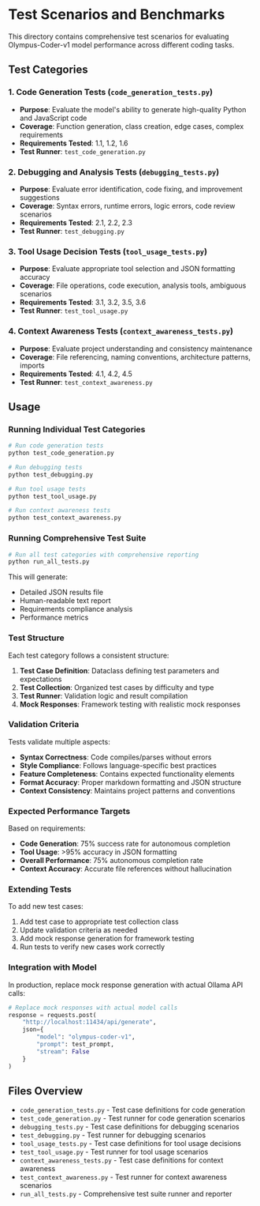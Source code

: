 # Test Scenarios and Benchmarks

This directory contains comprehensive test scenarios for evaluating Olympus-Coder-v1 model performance across different coding tasks.

## Test Categories

### 1. Code Generation Tests (`code_generation_tests.py`)
- **Purpose**: Evaluate the model's ability to generate high-quality Python and JavaScript code
- **Coverage**: Function generation, class creation, edge cases, complex requirements
- **Requirements Tested**: 1.1, 1.2, 1.6
- **Test Runner**: `test_code_generation.py`

### 2. Debugging and Analysis Tests (`debugging_tests.py`)
- **Purpose**: Evaluate error identification, code fixing, and improvement suggestions
- **Coverage**: Syntax errors, runtime errors, logic errors, code review scenarios
- **Requirements Tested**: 2.1, 2.2, 2.3
- **Test Runner**: `test_debugging.py`

### 3. Tool Usage Decision Tests (`tool_usage_tests.py`)
- **Purpose**: Evaluate appropriate tool selection and JSON formatting accuracy
- **Coverage**: File operations, code execution, analysis tools, ambiguous scenarios
- **Requirements Tested**: 3.1, 3.2, 3.5, 3.6
- **Test Runner**: `test_tool_usage.py`

### 4. Context Awareness Tests (`context_awareness_tests.py`)
- **Purpose**: Evaluate project understanding and consistency maintenance
- **Coverage**: File referencing, naming conventions, architecture patterns, imports
- **Requirements Tested**: 4.1, 4.2, 4.5
- **Test Runner**: `test_context_awareness.py`

## Usage

### Running Individual Test Categories

```bash
# Run code generation tests
python test_code_generation.py

# Run debugging tests
python test_debugging.py

# Run tool usage tests
python test_tool_usage.py

# Run context awareness tests
python test_context_awareness.py
```

### Running Comprehensive Test Suite

```bash
# Run all test categories with comprehensive reporting
python run_all_tests.py
```

This will generate:
- Detailed JSON results file
- Human-readable text report
- Requirements compliance analysis
- Performance metrics

### Test Structure

Each test category follows a consistent structure:

1. **Test Case Definition**: Dataclass defining test parameters and expectations
2. **Test Collection**: Organized test cases by difficulty and type
3. **Test Runner**: Validation logic and result compilation
4. **Mock Responses**: Framework testing with realistic mock responses

### Validation Criteria

Tests validate multiple aspects:
- **Syntax Correctness**: Code compiles/parses without errors
- **Style Compliance**: Follows language-specific best practices
- **Feature Completeness**: Contains expected functionality elements
- **Format Accuracy**: Proper markdown formatting and JSON structure
- **Context Consistency**: Maintains project patterns and conventions

### Expected Performance Targets

Based on requirements:
- **Code Generation**: 75% success rate for autonomous completion
- **Tool Usage**: >95% accuracy in JSON formatting
- **Overall Performance**: 75% autonomous completion rate
- **Context Accuracy**: Accurate file references without hallucination

### Extending Tests

To add new test cases:

1. Add test case to appropriate test collection class
2. Update validation criteria as needed
3. Add mock response generation for framework testing
4. Run tests to verify new cases work correctly

### Integration with Model

In production, replace mock response generation with actual Ollama API calls:

```python
# Replace mock responses with actual model calls
response = requests.post(
    "http://localhost:11434/api/generate",
    json={
        "model": "olympus-coder-v1",
        "prompt": test_prompt,
        "stream": False
    }
)
```

## Files Overview

- `code_generation_tests.py` - Test case definitions for code generation
- `test_code_generation.py` - Test runner for code generation scenarios
- `debugging_tests.py` - Test case definitions for debugging scenarios
- `test_debugging.py` - Test runner for debugging scenarios
- `tool_usage_tests.py` - Test case definitions for tool usage decisions
- `test_tool_usage.py` - Test runner for tool usage scenarios
- `context_awareness_tests.py` - Test case definitions for context awareness
- `test_context_awareness.py` - Test runner for context awareness scenarios
- `run_all_tests.py` - Comprehensive test suite runner and reporter